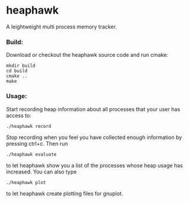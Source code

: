 # heaphawk

A leightweight multi process memory tracker.

### Build:

Download or checkout the heaphawk source code and run cmake:
```
mkdir build
cd build
cmake ..
make
```
### Usage:

Start recording heap information about all processes that your user has access to:
```
./heaphawk record
```
Stop recording when you feel you have collected enough information by pressing ctrl+c. Then run

```
./heaphawk evaluate
```
to let heaphawk show you a list of the processes whose heap usage has increased. You can also type

```
./heaphawk plot
```
to let heaphawk create plotting files for gnuplot.





